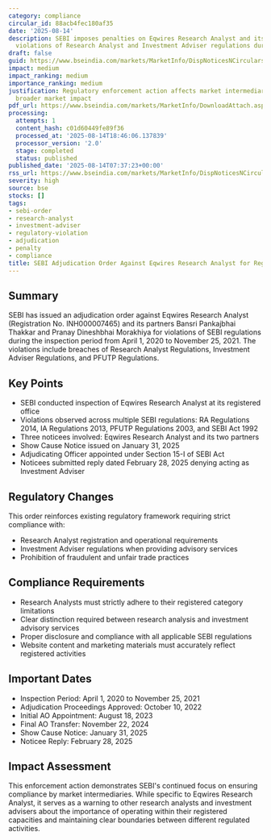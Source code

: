 ```yaml
---
category: compliance
circular_id: 88acb4fec180af35
date: '2025-08-14'
description: SEBI imposes penalties on Eqwires Research Analyst and its partners for
  violations of Research Analyst and Investment Adviser regulations during 2020-2021.
draft: false
guid: https://www.bseindia.com/markets/MarketInfo/DispNoticesNCirculars.aspx?Noticeid={F115F8E9-354E-400B-97CC-F6516DC7D6FC}&noticeno=20250814-6&dt=08/14/2025&icount=6&totcount=67&flag=0
impact: medium
impact_ranking: medium
importance_ranking: medium
justification: Regulatory enforcement action affects market intermediary but has limited
  broader market impact
pdf_url: https://www.bseindia.com/markets/MarketInfo/DownloadAttach.aspx?id=20250814-6&attachedId=957ac394-eac3-47f8-b040-9b75c727a57c
processing:
  attempts: 1
  content_hash: c01d60449fe89f36
  processed_at: '2025-08-14T18:46:06.137839'
  processor_version: '2.0'
  stage: completed
  status: published
published_date: '2025-08-14T07:37:23+00:00'
rss_url: https://www.bseindia.com/markets/MarketInfo/DispNoticesNCirculars.aspx?Noticeid={F115F8E9-354E-400B-97CC-F6516DC7D6FC}&noticeno=20250814-6&dt=08/14/2025&icount=6&totcount=67&flag=0
severity: high
source: bse
stocks: []
tags:
- sebi-order
- research-analyst
- investment-adviser
- regulatory-violation
- adjudication
- penalty
- compliance
title: SEBI Adjudication Order Against Eqwires Research Analyst for Regulatory Violations
---
```


## Summary

SEBI has issued an adjudication order against Eqwires Research Analyst (Registration No. INH000007465) and its partners Bansri Pankajbhai Thakkar and Pranay Dineshbhai Morakhiya for violations of SEBI regulations during the inspection period from April 1, 2020 to November 25, 2021. The violations include breaches of Research Analyst Regulations, Investment Adviser Regulations, and PFUTP Regulations.

## Key Points

- SEBI conducted inspection of Eqwires Research Analyst at its registered office
- Violations observed across multiple SEBI regulations: RA Regulations 2014, IA Regulations 2013, PFUTP Regulations 2003, and SEBI Act 1992
- Three noticees involved: Eqwires Research Analyst and its two partners
- Show Cause Notice issued on January 31, 2025
- Adjudicating Officer appointed under Section 15-I of SEBI Act
- Noticees submitted reply dated February 28, 2025 denying acting as Investment Adviser

## Regulatory Changes

This order reinforces existing regulatory framework requiring strict compliance with:
- Research Analyst registration and operational requirements
- Investment Adviser regulations when providing advisory services
- Prohibition of fraudulent and unfair trade practices

## Compliance Requirements

- Research Analysts must strictly adhere to their registered category limitations
- Clear distinction required between research analysis and investment advisory services
- Proper disclosure and compliance with all applicable SEBI regulations
- Website content and marketing materials must accurately reflect registered activities

## Important Dates

- Inspection Period: April 1, 2020 to November 25, 2021
- Adjudication Proceedings Approved: October 10, 2022
- Initial AO Appointment: August 18, 2023
- Final AO Transfer: November 22, 2024
- Show Cause Notice: January 31, 2025
- Noticee Reply: February 28, 2025

## Impact Assessment

This enforcement action demonstrates SEBI's continued focus on ensuring compliance by market intermediaries. While specific to Eqwires Research Analyst, it serves as a warning to other research analysts and investment advisers about the importance of operating within their registered capacities and maintaining clear boundaries between different regulated activities.